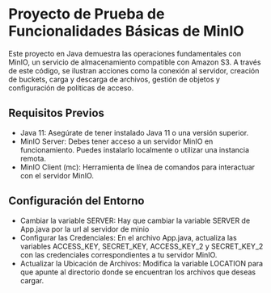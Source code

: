 # Proyecto de Prueba de Funcionalidades Básicas de MinIO

Este proyecto en Java demuestra las operaciones fundamentales con MinIO, un servicio de almacenamiento compatible con Amazon S3. A través de este código, se ilustran acciones como la conexión al servidor, creación de buckets, carga y descarga de archivos, gestión de objetos y configuración de políticas de acceso.

## Requisitos Previos

- Java 11: Asegúrate de tener instalado Java 11 o una versión superior.
- MinIO Server: Debes tener acceso a un servidor MinIO en funcionamiento. Puedes instalarlo localmente o utilizar una instancia remota.
- MinIO Client (mc): Herramienta de línea de comandos para interactuar con el servidor MinIO.

## Configuración del Entorno

- Cambiar la variable SERVER: Hay que cambiar la variable SERVER de App.java por la url al servidor de minio
- Configurar las Credenciales: En el archivo App.java, actualiza las variables ACCESS_KEY, SECRET_KEY, ACCESS_KEY_2 y SECRET_KEY_2 con las credenciales correspondientes a tu servidor MinIO.
- Actualizar la Ubicación de Archivos: Modifica la variable LOCATION para que apunte al directorio donde se encuentran los archivos que deseas cargar.
